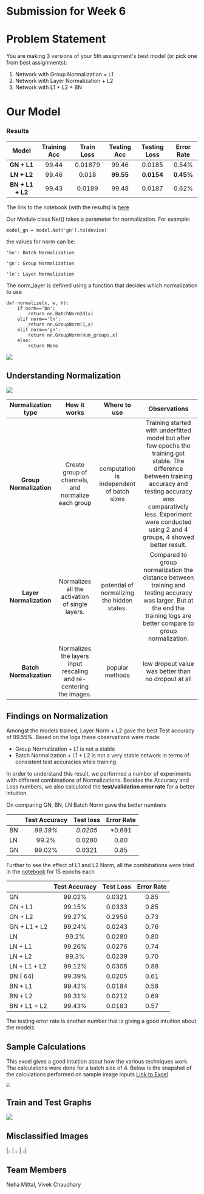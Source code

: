 # Submission for Week 6

# Problem Statement

You are making 3 versions of your 5th assignment's best model (or pick one from best assignments):

1. Network with Group Normalization + L1
2. Network with Layer Normalization + L2
3. Network with L1 + L2 + BN


# Our Model

### Results

| Model | Training Acc | Train Loss | Testing Acc | Testing Loss | Error Rate |
| :----: | :----: | :----: | :----: | :----: | :----: |
| **GN + L1** | 99.44 | 0.01879 | 99.46 | 0.0185 | 0.54% |
| **LN + L2** | 99.46 | 0.018 | **99.55** | **0.0154** | **0.45%**|
| **BN + L1 + L2** | 99.43 | 0.0189 | 99.48 | 0.0187 | 0.62% |

The link to the notebook (with the results) is [here](https://github.com/vivek-a81/EVA6/blob/main/Session6/Sess6_finalCode.ipynb)


Our Module class Net() takes a parameter for normalization. For example:

`model_gn = model.Net('gn').to(device)`

the values for norm can be:

    'bn': Batch Normalization
    
    'gn': Group Normalization
    
    'ln': Layer Normalization



The norm_layer is defined using a function that decides which normalization to use

```
def normalize(x, w, h):
    if norm=='bn':
    	return nn.BatchNorm2d(x)
    elif norm=='ln':
    	return nn.GroupNorm(1,x)
    elif norm=='gn':
    	return nn.GroupNorm(num_groups,x)
    else:
    	return None
```
![](images/SESS6.png)

## Understanding Normalization

![](images/normalization1.png)


| Normalization type | How it works	| Where to use	| Observations |
| :------: | :-------: |:-------: | :-------: |
| **Group Normalization** |	Create group of channels, and normalize each group | computation is independent of batch sizes | Training started with underfitted model but after few epochs the training got stable. The difference between training accuracy and testing accuracy was comparatively less. Experiment were conducted using 2 and 4 groups, 4 showed better result. |
| **Layer Normalization** |	Normalizes all the activation of single layers. | potential of normalizing the hidden states. |	Compared to group normalization the distance between training and testing accuracy was larger. But at the end the training logs are better compare to group normalization. |
| **Batch Normalization**	| Normalizes the layers input rescaling and re-centering the images. | popular methods | low dropout value was better than no dropout at all |


## Findings on Normalization

Amongst the models trained, Layer Norm + L2 gave the best Test accuracy of 99.55%. Based on the logs these observations were made:

- Group Normalization + L1 is not a stable 
- Batch Normalization + L1 + L2 is not a very stable network in terms of consistent test accuracies while training. 

 In order to understand this result, we performed a number of experiments with different combinations of Normalizations. Besides the Accuracy and Loss numbers, we also calculated the **test/validation error rate** for a better intuition. 

On comparing GN, BN, LN Batch Norm gave the better numbers

|      | Test Accuracy | Test loss | Error Rate |
| ---- | :-----------: | :-------: | :--------: |
| BN   |   *99.39%*    | *0.0205*  |   *0.691   |
| LN   |     99.2%     |  0.0280   |    0.80    |
| GN   |    99.02%     |  0.0321   |    0.85    |

Further to see the effect of L1 and L2 Norm, all the combinations were tried in the [notebook](https://github.com/vivek-a81/EVA6/blob/main/Session6/Experiment/Sess6_Experiments.ipynb) for 15 epochs each

|              | Test Accuracy | Test Loss | Error Rate |
| ------------ | :-----------: | :-------: | :--------: |
| GN           |    99.02%     |  0.0321   |    0.85    |
| GN + L1      |    99.15%     |  0.0333   |    0.85    |
| GN + L2      |    99.27%     |  0.2950   |    0.73    |
| GN + L1 + L2 |    99.24%     |  0.0243   |    0.76    |
| LN           |     99.2%     |  0.0280   |    0.80    |
| LN + L1      |    99.26%     |  0.0276   |    0.74    |
| LN + L2      |     99.3%     |  0.0239   |    0.70    |
| LN + L1 + L2 |    99.12%     |  0.0305   |    0.88    |
| BN ( 64)     |    99.39%     |  0.0205   |    0.61    |
| BN + L1      |    99.42%     |  0.0184   |    0.58    |
| BN + L2      |    99.31%     |  0.0212   |   0.69     |
| BN + L1 + L2 |    99.43%     |  0.0183   |    0.57    |

The testing error rate is another number that is giving a good intuition about the models. 

## Sample Calculations

This excel gives a good intuition about how the various  techniques work. The calculations were done for a batch size of 4. Below is the snapshot of the calculations performed on sample image inputs
[Link to Excel](https://github.com/vivek-a81/EVA6/blob/main/Session6/Normalization%20Calculations.xlsx)

<img src="https://github.com/vivek-a81/EVA6/blob/main/Session6/images/excel_calculations.png?raw=false" style="zoom: 60%;" />

## Train and Test Graphs

![](images/final_graph.png)


## Misclassified Images
|<img src="images/final_gn.png" style="zoom:40%;" /> | <img src="images/final_bn.png" style="zoom:40%;" /> | <img src="images/final_ln.png" style="zoom:40%;" />|

## Team Members

Neha Mittal, Vivek Chaudhary
